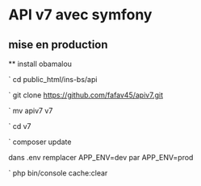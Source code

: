 # API v7 avec symfony

## mise en production
** install obamalou

` cd public_html/ins-bs/api

` git clone https://github.com/fafav45/apiv7.git

` mv apiv7 v7

` cd v7

` composer update

dans .env remplacer
APP_ENV=dev par APP_ENV=prod

` php bin/console cache:clear